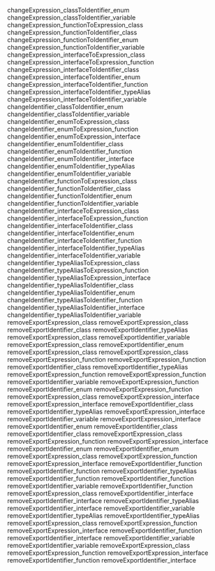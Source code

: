 changeExpression_classToIdentifier_enum
changeExpression_classToIdentifier_variable
changeExpression_functionToExpression_class
changeExpression_functionToIdentifier_class
changeExpression_functionToIdentifier_enum
changeExpression_functionToIdentifier_variable
changeExpression_interfaceToExpression_class
changeExpression_interfaceToExpression_function
changeExpression_interfaceToIdentifier_class
changeExpression_interfaceToIdentifier_enum
changeExpression_interfaceToIdentifier_function
changeExpression_interfaceToIdentifier_typeAlias
changeExpression_interfaceToIdentifier_variable
changeIdentifier_classToIdentifier_enum
changeIdentifier_classToIdentifier_variable
changeIdentifier_enumToExpression_class
changeIdentifier_enumToExpression_function
changeIdentifier_enumToExpression_interface
changeIdentifier_enumToIdentifier_class
changeIdentifier_enumToIdentifier_function
changeIdentifier_enumToIdentifier_interface
changeIdentifier_enumToIdentifier_typeAlias
changeIdentifier_enumToIdentifier_variable
changeIdentifier_functionToExpression_class
changeIdentifier_functionToIdentifier_class
changeIdentifier_functionToIdentifier_enum
changeIdentifier_functionToIdentifier_variable
changeIdentifier_interfaceToExpression_class
changeIdentifier_interfaceToExpression_function
changeIdentifier_interfaceToIdentifier_class
changeIdentifier_interfaceToIdentifier_enum
changeIdentifier_interfaceToIdentifier_function
changeIdentifier_interfaceToIdentifier_typeAlias
changeIdentifier_interfaceToIdentifier_variable
changeIdentifier_typeAliasToExpression_class
changeIdentifier_typeAliasToExpression_function
changeIdentifier_typeAliasToExpression_interface
changeIdentifier_typeAliasToIdentifier_class
changeIdentifier_typeAliasToIdentifier_enum
changeIdentifier_typeAliasToIdentifier_function
changeIdentifier_typeAliasToIdentifier_interface
changeIdentifier_typeAliasToIdentifier_variable
removeExportExpression_class
removeExportExpression_class
removeExportIdentifier_class
removeExportIdentifier_typeAlias
removeExportExpression_class
removeExportIdentifier_variable
removeExportExpression_class
removeExportIdentifier_enum
removeExportExpression_class
removeExportExpression_class
removeExportExpression_function
removeExportExpression_function
removeExportIdentifier_class
removeExportIdentifier_typeAlias
removeExportExpression_function
removeExportExpression_function
removeExportIdentifier_variable
removeExportExpression_function
removeExportIdentifier_enum
removeExportExpression_function
removeExportExpression_class
removeExportExpression_interface
removeExportExpression_interface
removeExportIdentifier_class
removeExportIdentifier_typeAlias
removeExportExpression_interface
removeExportIdentifier_variable
removeExportExpression_interface
removeExportIdentifier_enum
removeExportIdentifier_class
removeExportIdentifier_class
removeExportExpression_class
removeExportExpression_function
removeExportExpression_interface
removeExportIdentifier_enum
removeExportIdentifier_enum
removeExportExpression_class
removeExportExpression_function
removeExportExpression_interface
removeExportIdentifier_function
removeExportIdentifier_function
removeExportIdentifier_typeAlias
removeExportIdentifier_function
removeExportIdentifier_function
removeExportIdentifier_variable
removeExportIdentifier_function
removeExportExpression_class
removeExportIdentifier_interface
removeExportIdentifier_interface
removeExportIdentifier_typeAlias
removeExportIdentifier_interface
removeExportIdentifier_variable
removeExportIdentifier_typeAlias
removeExportIdentifier_typeAlias
removeExportExpression_class
removeExportExpression_function
removeExportExpression_interface
removeExportIdentifier_function
removeExportIdentifier_interface
removeExportIdentifier_variable
removeExportIdentifier_variable
removeExportExpression_class
removeExportExpression_function
removeExportExpression_interface
removeExportIdentifier_function
removeExportIdentifier_interface
